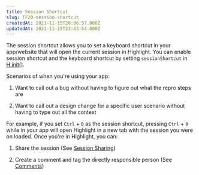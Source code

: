 ```yaml
---
title: Session Shortcut
slug: TF2O-session-shortcut
createdAt: 2021-11-15T20:06:57.000Z
updatedAt: 2021-11-15T23:43:54.000Z
---
```


The session shortcut allows you to set a keyboard shortcut in your app/website that will open the current session in Highlight. You can enable session shortcut and the keyboard shortcut by setting `sessionShortcut` in [H.init()](docId\:yo4FQx3odAtsQsbZOuG_m).

Scenarios of when you're using your app:

1.  Want to call out a bug without having to figure out what the repro steps are

2.  Want to call out a design change for a specific user scenario without having to type out all the context

For example, if you set `Ctrl` + `0` as the session shortcut, pressing `Ctrl` + `0` while in your app will open Highlight in a new tab with the session you were on loaded. Once you're in Highlight, you can:

1.  Share the session (See [Session Sharing](docId\:KxMf4iljUhQvUi-OHHviy))

2.  Create a comment and tag the directly responsible person (See [Comments](docId\:KUJjzlZW3FgFGRdLZk-QZ))

